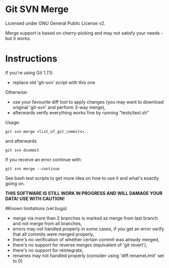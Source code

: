 # Git SVN Merge
Licensed under GNU General Public License v2.

Merge support is based on cherry-picking and may not satisfy your needs - but it works.

# Instructions
If you're using Git 1.7.5:

 * replace old 'git-svn' script with this one

Otherwise:

 * use your favourite diff tool to apply changes (you may want to download original 'git-svn' and perform 3-way merge),
 * afterwards verify everything works fine by running "tests/test.sh"

Usage:

    git svn merge <list_of_git_commits>..

and afterwards

    git svn dcommit


If you receive an error continue with:

    git svn merge --continue

See bash test scripts to get more idea on how to use it and what's exactly going on. 

**THIS SOFTWARE IS STILL WORK IN PROGRESS AND WILL DAMAGE YOUR DATA!
USE WITH CAUTION!**

#Known limitations (vel bugs)
 * merge via more than 2 branches is marked as merge from last branch and not merge from all branches,
 * errors may not handled properly in some cases, if you get an error verify that all commits were merged properly,
 * there's no verification of whether certain commit was already merged,
 * there's no support for reverse merges (equivalent of 'git revert'),
 * there's no support for reintegrate,
 * renames may not handled properly (consider using 'diff.renameLimit' set to 0)
